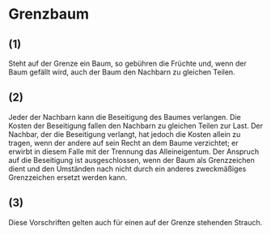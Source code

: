 # Grenzbaum



## (1)

 Steht auf der Grenze ein Baum, so gebühren die Früchte und, wenn der Baum gefällt wird, auch der Baum den Nachbarn zu gleichen Teilen.

## (2)

 Jeder der Nachbarn kann die Beseitigung des Baumes verlangen. Die Kosten der Beseitigung fallen den Nachbarn zu gleichen Teilen zur Last. Der Nachbar, der die Beseitigung verlangt, hat jedoch die Kosten allein zu tragen, wenn der andere auf sein Recht an dem Baume verzichtet; er erwirbt in diesem Falle mit der Trennung das Alleineigentum. Der Anspruch auf die Beseitigung ist ausgeschlossen, wenn der Baum als Grenzzeichen dient und den Umständen nach nicht durch ein anderes zweckmäßiges Grenzzeichen ersetzt werden kann.

## (3)

 Diese Vorschriften gelten auch für einen auf der Grenze stehenden Strauch. 


